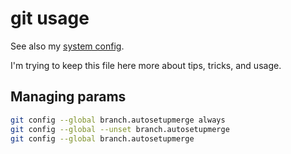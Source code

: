 # git usage

See also my [system config](../System-Config/general.md).

I'm trying to keep this file here more about tips, tricks, and usage.

## Managing params

```bash
git config --global branch.autosetupmerge always
git config --global --unset branch.autosetupmerge
git config --global branch.autosetupmerge
```
